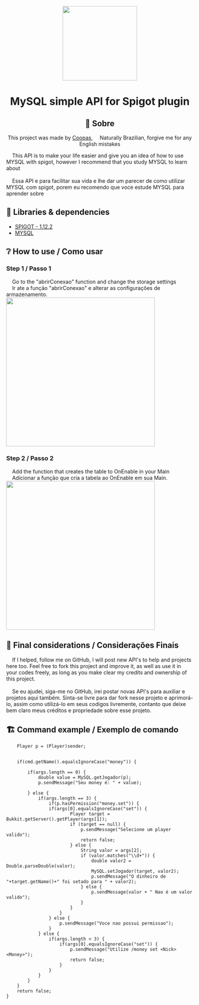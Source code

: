 <div align="center">
  <img width="200" height="200" src="https://cdn-icons-png.flaticon.com/512/5968/5968282.png"/>
<h1>MySQL simple API for Spigot plugin</h1>
</div>

<div align="center">

## 🚨 Sobre

 This project was made by [Coopas](https://github.com/Coopas), <img src="https://hatscripts.github.io/circle-flags/flags/br.svg" width="11"> Naturally Brazilian, forgive me for any English mistakes<br> </div>
 
<img src="https://hatscripts.github.io/circle-flags/flags/us.svg" width="12"> This API is to make your life easier and give you an idea of ​​how to use MYSQL with spigot, however I recommend that you study MYSQL to learn about<br>
<br><img src="https://hatscripts.github.io/circle-flags/flags/br.svg" width="12"> Essa API e para facilitar sua vida e lhe dar um parecer de como utilizar MYSQL com spigot, porem eu recomendo que voce estude MYSQL para aprender sobre 


## 📁 Libraries & dependencies
 - [SPIGOT - 1.12.2](https://www.spigotmc.org/wiki/spigot-maven/)<br>
 - [MYSQL](https://github.com/mysql)

## ❔ How to use / Como usar

<h3> Step 1 / Passo 1 </h3> 
<div>
<img src="https://hatscripts.github.io/circle-flags/flags/us.svg" width="12"> Go to the "abrirConexao" function and change the storage settings <br>
<img src="https://hatscripts.github.io/circle-flags/flags/br.svg" width="12"> Ir ate a função "abrirConexao" e alterar as configurações de armazenamento. <br>
<img src="https://cdn.discordapp.com/attachments/1190518890313306173/1195457254921617488/image.png?ex=65b40f54&is=65a19a54&hm=8ac2ec74a87c53f9906523afb0eabbde508bdcdcb98e0e2acc7a4ee691027006&" width="400">
</div>


<h3> Step 2 / Passo 2 </h3> 
<div>
<img src="https://hatscripts.github.io/circle-flags/flags/us.svg" width="12"> Add the function that creates the table to OnEnable in your Main <br>
<img src="https://hatscripts.github.io/circle-flags/flags/br.svg" width="12"> Adicionar a função que cria a tabela ao OnEnable em sua Main. <br>
<img src="https://cdn.discordapp.com/attachments/1190518890313306173/1195457984084586516/image.png?ex=65b41001&is=65a19b01&hm=9a787ac2c0508c1cc2c1a8e77df0438cfdd59a3a7e0f35aa8ccfc13898384dff" width="400">
</div>

## 🚨 Final considerations / Considerações Finais 
<img src="https://hatscripts.github.io/circle-flags/flags/us.svg" width="12"> If I helped, follow me on GitHub, I will post new API's to help and projects here too.
Feel free to fork this project and improve it, as well as use it in your codes freely, as long as you make clear my credits and ownership of this project.<br>
<br><img src="https://hatscripts.github.io/circle-flags/flags/br.svg" width="12"> Se eu ajudei, siga-me no GitHub, irei postar novas API's para auxiliar e projetos aqui também.
Sinta-se livre para dar fork nesse projeto e aprimorá-lo, assim como utilizá-lo em seus codigos livremente, contanto que deixe bem claro meus créditos e propriedade sobre esse projeto.


## 🏗️ Command example / Exemplo de comando
<div>

        Player p = (Player)sender;


        if(cmd.getName().equalsIgnoreCase("money")) {

            if(args.length == 0) {
                double value = MySQL.getJogador(p);
                p.sendMessage("Seu money é: " + value);

            } else {
                if(args.length == 3) {
                    if(p.hasPermission("money.set")) {
                    if(args[0].equalsIgnoreCase("set")) {
                            Player target = Bukkit.getServer().getPlayer(args[1]);
                            if (target == null) {
                                p.sendMessage("Selecione um player valido");
                                return false;
                            } else {
                                String valor = args[2];
                                if (valor.matches("\\d+")) {
                                    double valor2 = Double.parseDouble(valor);
                                    MySQL.setJogador(target, valor2);
                                    p.sendMessage("O dinheiro de "+target.getName()+" foi setado para " + valor2);
                                } else {
                                    p.sendMessage(valor + " Nao é um valor valido");
                                }
                            }
                        }
                    } else {
                        p.sendMessage("Voce nao possui permissao");
                    }
                } else {
                    if(args.length < 3) {
                        if(args[0].equalsIgnoreCase("set")) {
                            p.sendMessage("Utilize /money set <Nick> <Money>");
                            return false;
                        }
                    }
                }
            }
        }
        return false;
    }

</div>
